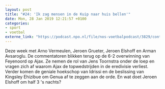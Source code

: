 ```yaml
---
layout: post
title: "#24: 'Ik zag mensen in de Kuip naar huis bellen'"
date: Mon, 28 Jan 2019 12:21:57 +0100
categories: 
- sport 
- voetbal 
externe_link: "https://podcast.npo.nl/file/nos-voetbalpodcast/3829/content.omroep.nl/portal/podcast/nporadio1/nos-voetbalpodcast/2019/01/nporadio1_nos-voetbalpodcast_20190128_nos-voetbalpodcast-24-ik-zag-mensen-in-de-kuip-naar-huis-bellen_D7603R.mp3"
---
```


Deze week met Arno Vermeulen, Jeroen Grueter, Jeroen Elshoff en Arman Avsaroglu. De commentatoren blikken terug op de 6-2 overwinning van Feyenoord op Ajax. Ze nemen de rol van Jens Toornstra onder de loep en vragen zich af waarom Ajax de topwedstrijden in de eredivisie verliest. Verder komen de geniale hoekschop van Idrissi  en de beslissing van Kingsley Ehizibue om Genua af te zeggen aan de orde. En wat doet Jeroen Elshoff om half 3 's nachts?

